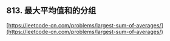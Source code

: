 **813. 最大平均值和的分组**  
---
[https://leetcode-cn.com/problems/largest-sum-of-averages/](https://leetcode-cn.com/problems/largest-sum-of-averages/)  
